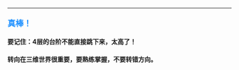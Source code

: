 ----------

#### <font color=#1E90FF size=4>**真棒！**</font>



#### 要记住：4层的台阶不能直接跳下来，太高了！
#### 转向在三维世界很重要，要熟练掌握，不要转错方向。